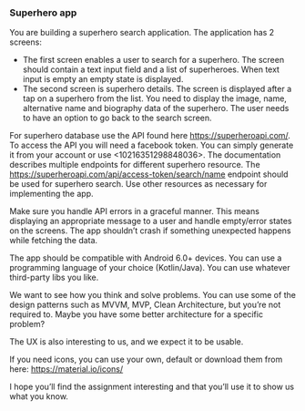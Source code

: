 ### Superhero app
 
You are building a superhero search application. The application has 2 screens:
 
* The first screen enables a user to search for a superhero. The screen should contain a text input field and a list of superheroes. When text input is empty an empty state is displayed. 
* The second screen is superhero details. The screen is displayed after a tap on a superhero from the list. You need to display the image, name, alternative name and biography data of the superhero. The user needs to have an option to go back to the search screen.
 
For superhero database use the API found here https://superheroapi.com/. To access the API you will need a facebook token. You can simply generate it from your account or use <10216351298848036>. 
The documentation describes multiple endpoints for different superhero resource. The https://superheroapi.com/api/access-token/search/name endpoint should be used for superhero search. Use other resources as necessary for implementing the app. 
 
Make sure you handle API errors in a graceful manner. This means displaying an appropriate message to a user and handle empty/error states on the screens. The app shouldn’t crash if something unexpected happens while fetching the data. 
 
The app should be compatible with Android 6.0+ devices. You can use a programming language of your choice (Kotlin/Java). You can use whatever third-party libs you like.
 
We want to see how you think and solve problems. You can use some of the design patterns such as MVVM, MVP, Clean Architecture, but you’re not required to. Maybe you have some better architecture for a specific problem?
 
The UX is also interesting to us, and we expect it to be usable.
 
If you need icons, you can use your own, default or download them from here: https://material.io/icons/ 
  
I hope you’ll find the assignment interesting and that you’ll use it to show us what you know.
